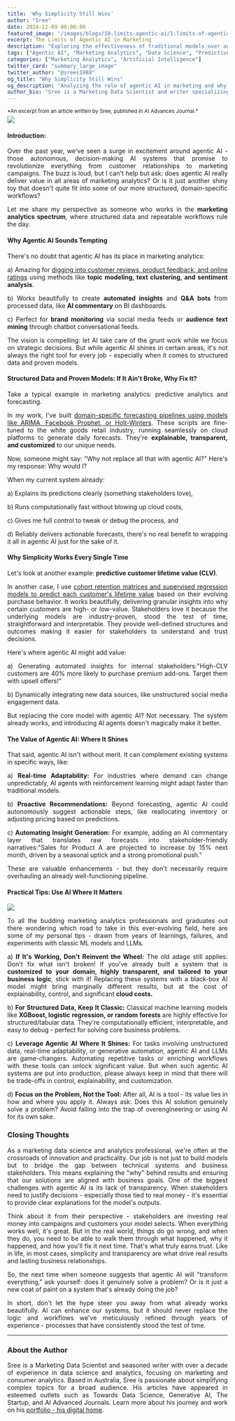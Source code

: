 ```yaml
---
title: 'Why Simplicity Still Wins'
author: "Sree"
date: 2024-12-09 00:00:00
featured_image: '/images/blogs/10.limits-agentic-ai/1.limits-of-agentic-ai.jpg'
excerpt: The Limits of Agentic AI in Marketing
description: "Exploring the effectiveness of traditional models over agentic AI in structured marketing analytics workflows"
tags: ["Agentic AI", "Marketing Analytics", "Data Science", "Predictive Analytics"]
categories: ["Marketing Analytics", "Artificial Intelligence"]
twitter_card: "summary_large_image"
twitter_author: "@srees1988"
og_title: "Why Simplicity Still Wins"
og_description: "Analyzing the role of agentic AI in marketing and why traditional models often prevail in structured data scenarios."
author_bio: "Sree is a Marketing Data Scientist and writer specializing in AI, analytics, and data-driven marketing."
---
```

<small style="margin-bottom: -10px; display: block;">
  *An excerpt from an article written by Sree, published in AI Advances Journal.*
</small>

![](/images/blogs/10.limits-agentic-ai/1.limits-of-agentic-ai.jpg)

<style>
body {
text-align: justify}
</style>



#### Introduction:

Over the past year, we've seen a surge in excitement around agentic AI - those autonomous, decision-making AI systems that promise to revolutionize everything from customer relationships to marketing campaigns. The buzz is loud, but I can't help but ask: does agentic AI really deliver value in all areas of marketing analytics? Or is it just another shiny toy that doesn't quite fit into some of our more structured, domain-specific workflows?

Let me share my perspective as someone who works in the **marketing analytics spectrum**, where structured data and repeatable workflows rule the day.

#### Why Agentic AI Sounds Tempting

There's no doubt that agentic AI has its place in marketing analytics:

a)  Amazing for [digging into customer reviews, product feedback, and online ratings](https://srees.org/project/review-nlp) using methods like **topic modeling, text clustering, and sentiment analysis**.

b) Works beautifully to create **automated insights** and **Q&A bots** from processed data, like **AI commentary** on BI dashboards.

c) Perfect for **brand monitoring** via social media feeds or **audience text mining** through chatbot conversational feeds.

The vision is compelling: let AI take care of the grunt work while we focus on strategic decisions. But while agentic AI shines in certain areas, it's not always the right tool for every job - especially when it comes to structured data and proven models.


#### Structured Data and Proven Models: If It Ain't Broke, Why Fix It?

Take a typical example in marketing analytics: predictive analytics and forecasting.

In my work, I've built [domain-specific forecasting pipelines using models like ARIMA, Facebook Prophet, or Holt-Winters](https://srees.org/project/predict-sales). These scripts are fine-tuned to the white goods retail industry, running seamlessly on cloud platforms to generate daily forecasts. They're **explainable, transparent, and customized** to our unique needs.


Now, someone might say: "Why not replace all that with agentic AI?" Here's my response: Why would I?

When my current system already:

a) Explains its predictions clearly (something stakeholders love),

b) Runs computationally fast without blowing up cloud costs,

c) Gives me full control to tweak or debug the process, and

d) Reliably delivers actionable forecasts, there's no real benefit to wrapping it all in agentic AI just for the sake of it.


#### Why Simplicity Works Every Single Time

Let's look at another example: **predictive customer lifetime value (CLV)**.

In another case, I use [cohort retention matrices and supervised regression models to predict each customer's lifetime value](https://srees.org/project/predict-cltv) based on their evolving purchase behavior. It works beautifully, delivering granular insights into why certain customers are high- or low-value. Stakeholders love it because the underlying models are industry-proven, stood the test of time, straightforward and interpretable. They provide well-defined structures and outcomes making it easier for stakeholders to understand and trust decisions.


Here's where agentic AI might add value:

a) Generating automated insights for internal stakeholders:"High-CLV customers are 40% more likely to purchase premium add-ons. Target them with upsell offers!"

b) Dynamically integrating new data sources, like unstructured social media engagement data.

But replacing the core model with agentic AI? Not necessary. The system already works, and introducing AI agents doesn't magically make it better.

#### The Value of Agentic AI: Where It Shines

That said, agentic AI isn't without merit. It can complement existing systems in specific ways, like:

a) **Real-time Adaptability:** For industries where demand can change unpredictably, AI agents with reinforcement learning might adapt faster than traditional models.

b) **Proactive Recommendations:** Beyond forecasting, agentic AI could autonomously suggest actionable steps, like reallocating inventory or adjusting pricing based on predictions.

c) **Automating Insight Generation:** For example, adding an AI commentary layer that translates raw forecasts into stakeholder-friendly narratives:"Sales for Product A are projected to increase by 15% next month, driven by a seasonal uptick and a strong promotional push."


These are valuable enhancements - but they don't necessarily require overhauling an already well-functioning pipeline.


#### Practical Tips: Use AI Where It Matters

![](/images/blogs/10.limits-agentic-ai/2.limits-of-agentic-ai.png)


To all the budding marketing analytics professionals and graduates out there wondering which road to take in this ever-evolving field, here are some of my personal tips - drawn from years of learnings, failures, and experiments with classic ML models and LLMs.

a) **If It's Working, Don't Reinvent the Wheel:** The old adage still applies: Don't fix what isn't broken! If you've already built a system that is **customized to your domain, highly transparent, and tailored to your business logic**, stick with it! Replacing these systems with a black-box AI model might bring marginally different results, but at the cost of explainability, control, and significant **cloud costs.**

b) **For Structured Data, Keep It Classic:** Classical machine learning models like **XGBoost, logistic regression, or random forests** are highly effective for structured/tabular data. They're computationally efficient, interpretable, and easy to debug - perfect for solving core business problems.

c) **Leverage Agentic AI Where It Shines:** For tasks involving unstructured data, real-time adaptability, or generative automation, agentic AI and LLMs are game-changers. Automating repetitive tasks or enriching workflows with these tools can unlock significant value. But when such agentic AI systems are put into production, please always keep in mind that there will be trade-offs in control, explainability, and customization.

d) **Focus on the Problem, Not the Tool:** After all, AI is a tool - its value lies in how and where you apply it. Always ask: Does this AI solution genuinely solve a problem? Avoid falling into the trap of overengineering or using AI for its own sake.

### Closing Thoughts

As a marketing data science and analytics professional, we're often at the crossroads of innovation and practicality. Our job is not just to build models but to bridge the gap between technical systems and business stakeholders. This means explaining the "why" behind results and ensuring that our solutions are aligned with business goals. One of the biggest challenges with agentic AI is its lack of transparency. When stakeholders need to justify decisions - especially those tied to real money - it's essential to provide clear explanations for the model's outputs.

Think about it from their perspective - stakeholders are investing real money into campaigns and customers your model selects. When everything works well, it's great. But in the real world, things do go wrong, and when they do, you need to be able to walk them through what happened, why it happened, and how you'll fix it next time. That's what truly earns trust. Like in life, in most cases, simplicity and transparency are what drive real results and lasting business relationships.

So, the next time when someone suggests that agentic AI will "transform everything," ask yourself: does it genuinely solve a problem? Or is it just a new coat of paint on a system that's already doing the job?

In short, don't let the hype steer you away from what already works beautifully. AI can enhance our systems, but it should never replace the logic and workflows we've meticulously refined through years of experience - processes that have consistently stood the test of time.

- - -


### About the Author

Sree is a Marketing Data Scientist and seasoned writer with over a decade of experience in data science and analytics, focusing on marketing and consumer analytics. Based in Australia, Sree is passionate about simplifying complex topics for a broad audience. His articles have appeared in esteemed outlets such as Towards Data Science, Generative AI, The Startup, and AI Advanced Journals. Learn more about his journey and work on his [portfolio - his digital home](https://srees.org/).